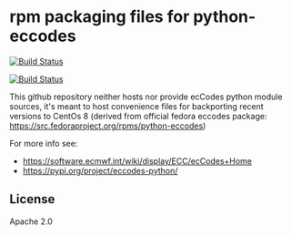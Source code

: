 # rpm packaging files for python-eccodes

[![Build Status](https://badges.herokuapp.com/travis/ARPA-SIMC/python-eccodes-rpm?branch=master&env=DOCKER_IMAGE=centos:8&label=centos8)](https://travis-ci.org/ARPA-SIMC/python-eccodes-rpm)

[![Build Status](https://copr.fedorainfracloud.org/coprs/simc/stable/package/python-eccodes/status_image/last_build.png)](https://copr.fedorainfracloud.org/coprs/simc/stable/package/python-eccodes/)

This github repository neither hosts nor provide ecCodes python module sources, it's meant to
host convenience files for backporting recent versions to CentOs 8 (derived from
official fedora eccodes package: https://src.fedoraproject.org/rpms/python-eccodes)

For more info see:
 * https://software.ecmwf.int/wiki/display/ECC/ecCodes+Home
 * https://pypi.org/project/eccodes-python/

## License

Apache 2.0
